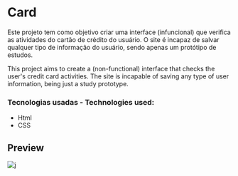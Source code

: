 # Card
Este projeto tem como objetivo criar uma interface (infuncional) que verifica as atividades do cartão de crédito do usuário.
O site é incapaz de salvar qualquer tipo de informação do usuário, sendo apenas um protótipo de estudos.

This project aims to create a (non-functional) interface that checks the user's credit card activities.
The site is incapable of saving any type of user information, being just a study prototype.

### Tecnologias usadas - Technologies used:

- Html
- CSS

## Preview

![j](https://github.com/user-attachments/assets/a7929761-5a10-4d9f-8874-fd042456c664)
